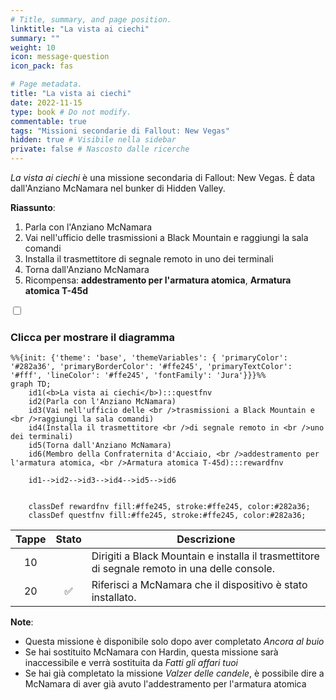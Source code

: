 ```yaml
---
# Title, summary, and page position.
linktitle: "La vista ai ciechi"
summary: ""
weight: 10
icon: message-question
icon_pack: fas

# Page metadata.
title: "La vista ai ciechi"
date: 2022-11-15
type: book # Do not modify.
commentable: true
tags: "Missioni secondarie di Fallout: New Vegas"
hidden: true # Visibile nella sidebar
private: false # Nascosto dalle ricerche
---
```


<div class="fnv">


*La vista ai ciechi* è una missione secondaria di Fallout: New Vegas. È data dall'Anziano McNamara nel bunker di Hidden Valley.

**Riassunto**:
1. Parla con l'Anziano McNamara
2. Vai nell'ufficio delle trasmissioni a Black Mountain e raggiungi la sala comandi
3. Installa il trasmettitore di segnale remoto in uno dei terminali
4. Torna dall'Anziano McNamara
5. Ricompensa: **addestramento per l'armatura atomica**, **Armatura atomica T-45d**


<section class="chart-collapse">
<input type="checkbox" name="collapse2" id="handle2">
<h3 class="handle">
<label for="handle2">Clicca per mostrare il diagramma</label>
</h3>
<div class="content">

```mermaid
%%{init: {'theme': 'base', 'themeVariables': { 'primaryColor': '#282a36', 'primaryBorderColor': '#ffe245', 'primaryTextColor': '#fff', 'lineColor': '#ffe245', 'fontFamily': 'Jura'}}}%%
graph TD;
    id1(<b>La vista ai ciechi</b>):::questfnv
    id2(Parla con l'Anziano McNamara)
    id3(Vai nell'ufficio delle <br />trasmissioni a Black Mountain e <br />raggiungi la sala comandi)
    id4(Installa il trasmettitore <br />di segnale remoto in <br />uno dei terminali)
    id5(Torna dall'Anziano McNamara)
    id6(Membro della Confraternita d'Acciaio, <br />addestramento per l'armatura atomica, <br />Armatura atomica T-45d):::rewardfnv

    id1-->id2-->id3-->id4-->id5-->id6
    
    
    classDef rewardfnv fill:#ffe245, stroke:#ffe245, color:#282a36;
    classDef questfnv fill:#ffe245, stroke:#ffe245, color:#282a36;
```

</div>
</section>

| Tappe |       Stato        | Descrizione |
|:-----:|:------------------:| ----------- |
|                           10                          |            | Dirigiti a Black Mountain e installa il trasmettitore di segnale remoto in una delle console.                                                                               |
|                           20                          | :white_check_mark: | Riferisci a McNamara che il dispositivo è stato installato.                                                                                                                 |





**Note**:
- Questa missione è disponibile solo dopo aver completato *Ancora al buio*
- Se hai sostituito McNamara con Hardin, questa missione sarà inaccessibile e verrà sostituita da *Fatti gli affari tuoi*
- Se hai già completato la missione *Valzer delle candele*, è possibile dire a McNamara di aver già avuto l'addestramento per l'armatura atomica 


</div>


